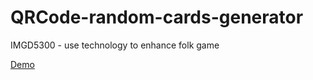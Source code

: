 # QRCode-random-cards-generator
IMGD5300 - use technology to enhance folk game

[Demo](https://liz-peng.github.io/QRcodeRandomCardGenerator/index.html)
